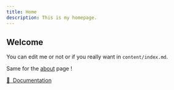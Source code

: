 ```yaml
---
title: Home
description: This is my homepage.
---
```


## Welcome

You can edit me or not or if you really want in  <code>content/index.md</code>.

Same for the [about](/about) page !

[📖 &nbsp;Documentation](https://content.nuxtjs.org)

